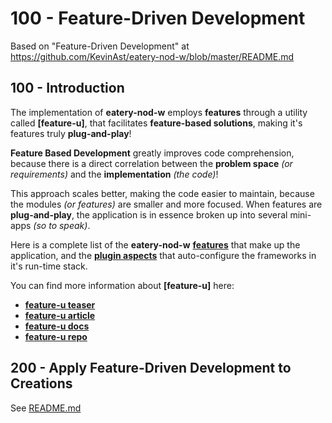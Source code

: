 # 100 - Feature-Driven Development

Based on "Feature-Driven Development" at https://github.com/KevinAst/eatery-nod-w/blob/master/README.md

## 100 - Introduction

The implementation of **eatery-nod-w** employs **features** through a utility called **[feature-u]**, that facilitates **feature-based
solutions**, making it's features truly **plug-and-play**!

**Feature Based Development** greatly improves code comprehension, because there is a direct correlation between the **problem space**
_(or requirements)_ and the **implementation** _(the code)_!

This approach scales better, making the code easier to maintain, because the modules _(or features)_ are smaller and more focused.
When features are **plug-and-play**, the application is in essence broken up into several mini-apps _(so to speak)_.

Here is a complete list of the **eatery-nod-w** [**features**](https://github.com/KevinAst/eatery-nod-w/blob/master/src/features/README.md) that make up the application, and
the [**plugin aspects**](https://github.com/KevinAst/eatery-nod-w/blob/master/src/aspects/README.md) that auto-configure the frameworks in it's run-time stack.

You can find more information about **[feature-u]** here:

- **[feature-u teaser](http://bit.ly/feature-u-teaser)**
- **[feature-u article](http://bit.ly/feature-u-article)**
- **[feature-u docs](https://feature-u.js.org/)**
- **[feature-u repo](https://github.com/KevinAst/feature-u)**

## 200 - Apply Feature-Driven Development to Creations

See [README.md](./200/README.md)
